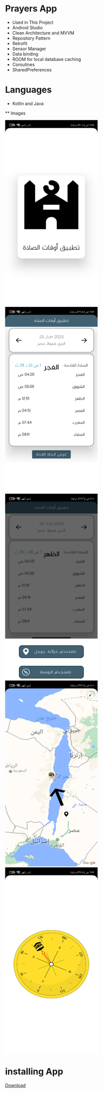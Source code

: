 # Prayers App


* Used in This Project
* Android Studio
* Clean Architecture and MVVM 
* Repository Pattern
* Retrofit
* Sensor Manager
* Data binding
* ROOM for local database caching
* Coroutines
* SharedPreferences


# Languages
* Kotlin and Java

** Images

<img src="Images/1.jpg" alt="Screen Shot Of Design" style="width:300px;height:600px;">
<img src="Images/2.jpg" alt="Screen Shot Of Design" style="width:300px;height:600px;">
<img src="Images/3.jpg" alt="Screen Shot Of Design" style="width:300px;height:600px;">
<img src="Images/4.jpg" alt="Screen Shot Of Design" style="width:300px;height:600px;">
<img src="Images/5.jpg" alt="Screen Shot Of Design" style="width:300px;height:600px;">



# installing App

<a href="https://raw.githubusercontent.com/AhmedMHassaan/PrayersTimesApp/master/APK/PeayerApp.apk" target="_blanc">Download<a/>
